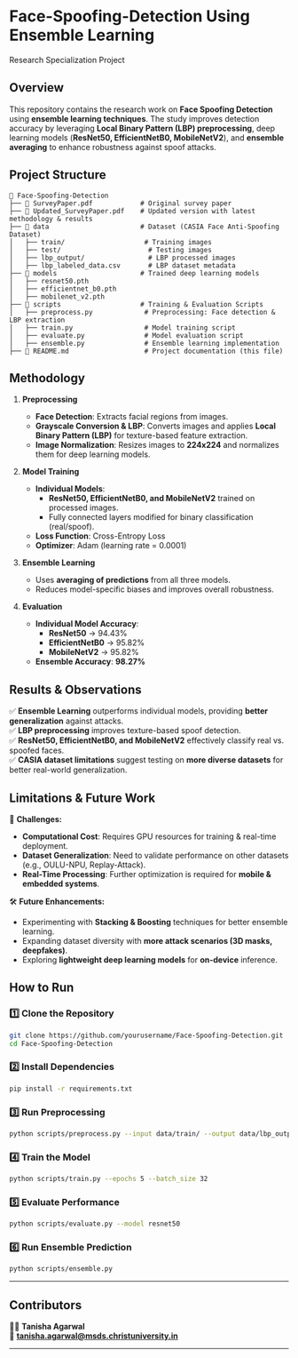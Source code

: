 # **Face-Spoofing-Detection Using Ensemble Learning**
Research Specialization Project

## **Overview**  
This repository contains the research work on **Face Spoofing Detection** using **ensemble learning techniques**. The study improves detection accuracy by leveraging **Local Binary Pattern (LBP) preprocessing**, deep learning models (**ResNet50, EfficientNetB0, MobileNetV2**), and **ensemble averaging** to enhance robustness against spoof attacks.  

## **Project Structure**  
```
📂 Face-Spoofing-Detection
├── 📄 SurveyPaper.pdf            # Original survey paper
├── 📄 Updated_SurveyPaper.pdf    # Updated version with latest methodology & results
├── 📂 data                       # Dataset (CASIA Face Anti-Spoofing Dataset)
│   ├── train/                    # Training images
│   ├── test/                      # Testing images
│   ├── lbp_output/                # LBP processed images
│   ├── lbp_labeled_data.csv       # LBP dataset metadata
├── 📂 models                     # Trained deep learning models
│   ├── resnet50.pth
│   ├── efficientnet_b0.pth
│   ├── mobilenet_v2.pth
├── 📂 scripts                    # Training & Evaluation Scripts
│   ├── preprocess.py             # Preprocessing: Face detection & LBP extraction
│   ├── train.py                  # Model training script
│   ├── evaluate.py               # Model evaluation script
│   ├── ensemble.py               # Ensemble learning implementation
├── 📄 README.md                   # Project documentation (this file)
```

## **Methodology**  
1. **Preprocessing**  
   - **Face Detection**: Extracts facial regions from images.  
   - **Grayscale Conversion & LBP**: Converts images and applies **Local Binary Pattern (LBP)** for texture-based feature extraction.  
   - **Image Normalization**: Resizes images to **224x224** and normalizes them for deep learning models.  

2. **Model Training**  
   - **Individual Models**:  
     - **ResNet50, EfficientNetB0, and MobileNetV2** trained on processed images.  
     - Fully connected layers modified for binary classification (real/spoof).  
   - **Loss Function**: Cross-Entropy Loss  
   - **Optimizer**: Adam (learning rate = 0.0001)  

3. **Ensemble Learning**  
   - Uses **averaging of predictions** from all three models.  
   - Reduces model-specific biases and improves overall robustness.  

4. **Evaluation**  
   - **Individual Model Accuracy**:  
     - **ResNet50** → 94.43%  
     - **EfficientNetB0** → 95.82%  
     - **MobileNetV2** → 95.82%  
   - **Ensemble Accuracy**: **98.27%**  

## **Results & Observations**  
✅ **Ensemble Learning** outperforms individual models, providing **better generalization** against attacks.  
✅ **LBP preprocessing** improves texture-based spoof detection.  
✅ **ResNet50, EfficientNetB0, and MobileNetV2** effectively classify real vs. spoofed faces.  
✅ **CASIA dataset limitations** suggest testing on **more diverse datasets** for better real-world generalization.  

## **Limitations & Future Work**  
🚀 **Challenges:**  
- **Computational Cost**: Requires GPU resources for training & real-time deployment.  
- **Dataset Generalization**: Need to validate performance on other datasets (e.g., OULU-NPU, Replay-Attack).  
- **Real-Time Processing**: Further optimization is required for **mobile & embedded systems**.  

🛠 **Future Enhancements:**  
- Experimenting with **Stacking & Boosting** techniques for better ensemble learning.  
- Expanding dataset diversity with **more attack scenarios (3D masks, deepfakes)**.  
- Exploring **lightweight deep learning models** for **on-device** inference.  

## **How to Run**  
### **1️⃣ Clone the Repository**  
```bash
git clone https://github.com/yourusername/Face-Spoofing-Detection.git
cd Face-Spoofing-Detection
```

### **2️⃣ Install Dependencies**  
```bash
pip install -r requirements.txt
```

### **3️⃣ Run Preprocessing**  
```bash
python scripts/preprocess.py --input data/train/ --output data/lbp_output/
```

### **4️⃣ Train the Model**  
```bash
python scripts/train.py --epochs 5 --batch_size 32
```

### **5️⃣ Evaluate Performance**  
```bash
python scripts/evaluate.py --model resnet50
```

### **6️⃣ Run Ensemble Prediction**  
```bash
python scripts/ensemble.py
```

---

## **Contributors**  
👩‍💻 **Tanisha Agarwal**  
📧 **tanisha.agarwal@msds.christuniversity.in**  

---
